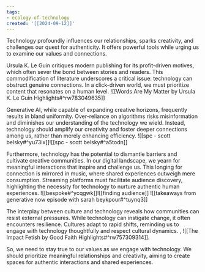 ```yaml
---
tags:
- ecology-of-technology
created: '[[2024-09-12]]'
---
```


Technology profoundly influences our relationships, sparks creativity, and challenges our quest for authenticity. It offers powerful tools while urging us to examine our values and connections.

Ursula K. Le Guin critiques modern publishing for its profit-driven motives, which often sever the bond between stories and readers. This commodification of literature underscores a critical issue: technology can obstruct genuine connections. In a click-driven world, we must prioritize content that resonates on a human level. ![[Words Are My Matter by Ursula K. Le Guin Highlights#^rw783049635]]

Generative AI, while capable of expanding creative horizons, frequently results in bland uniformity. Over-reliance on algorithms risks misinformation and diminishes our understanding of the technology we wield. Instead, technology should amplify our creativity and foster deeper connections among us, rather than merely enhancing efficiency. ![[spc - scott belsky#^yu73ix]]![[spc - scott belsky#^a5todn]]

Furthermore, technology has the potential to dismantle barriers and cultivate creative communities. In our digital landscape, we yearn for meaningful interactions that inspire and challenge us. This longing for connection is mirrored in music, where shared experiences outweigh mere consumption. Streaming platforms must facilitate audience discovery, highlighting the necessity for technology to nurture authentic human experiences. ![[bespoke#^ycqgwk]]![[finding audience]] ![[takeaways from generative now episode with sarah beykpour#^tuynq3]]

The interplay between culture and technology reveals how communities can resist external pressures. While technology can instigate change, it often encounters resilience. Cultures adapt to rapid shifts, reminding us to engage with technology thoughtfully and respect cultural dynamics. , ![[The Impact Fetish by Good Faith Highlights#^rw757309314]].

So, we need to stay true to our values as we engage with technology. We should prioritize meaningful relationships and creativity, aiming to create spaces for authentic interactions and shared experiences.